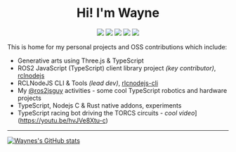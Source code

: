 <h1 align="center">Hi! I'm Wayne</h1>

<p align="center">
<a href="https://www.linkedin.com/in/wparrott/"> <img src="https://img.shields.io/badge/LinkedIn-0072b1?style=for-the-badge&logo=linkedin&labelColor=0072b1"/></a>
<a href="https://wayneparrott.com/"> <img src="https://img.shields.io/badge/my--website-white?style=for-the-badge&labelColor=black"/></a>
<a href="https://about.me/wayne_parrott"> <img src="https://img.shields.io/badge/about.me-orange?style=for-the-badge&labelColor=black"/></a>
<a href="https://ros2jsguy.medium.com/"> <img src="https://img.shields.io/badge/Medium-green?style=for-the-badge&labelColor=blue"/></a>
<a href="https://twitter.com/wayne_parrott/"> <img src="https://img.shields.io/badge/Twitter-1DA1F2?style=for-the-badge&logo=twitter&labelColor=1DA1F2&logoColor=white"/></a>
</p>

This is home for my personal projects and OSS contributions which include:
* Generative arts using Three.js & TypeScript
* ROS2 JavaScript (TypeScript) client library project *(key contributor)*, [rclnodejs](https://github.com/RobotWebTools/rclnodejs) 
* RCLNodeJS CLI & Tools *(lead dev)*, [rlcnodejs-cli](https://github.com/RobotWebTools/rclnodejs) 
* My [@ros2jsguy](https://github.com/ros2jsguy) activities - some cool TypeScript robotics and hardware projects
* TypeScript, Nodejs C & Rust native addons, experiments
* TypeScript racing bot driving the TORCS circuits - *cool video*](https://youtu.be/hvJVe8Xtu-c)
---
    
[![Waynes's GitHub stats](https://github-readme-stats.vercel.app/api?username=wayneparrott&count_private=true&show_icons=true&include_all_commits=true)](https://github.com/wayneparrott/github-readme-stats)


